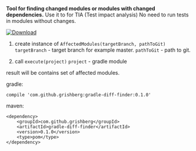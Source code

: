 **Tool for finding changed modules or modules with changed dependencies.**
Use it to for TIA (Test impact analysis)
No need to run tests in modules without changes.

[ ![Download](https://api.bintray.com/packages/grigory-rylov/gradle/gradle-diff-finder/images/download.svg?version=0.1.0) ](https://bintray.com/grigory-rylov/gradle/gradle-diff-finder/0.1.0/link)
1) create instance of `AffectedModules(targetBranch, pathToGit)`
    `targetBranch` - target branch for example master.
    `pathToGit` - path to git.
    
2) call `execute(project)`
    `project` - gradle module
    
result will be contains set of affected modules.

gradle:
```
compile 'com.github.grishberg:gradle-diff-finder:0.1.0'
```
maven:
```
<dependency>
	<groupId>com.github.grishberg</groupId>
	<artifactId>gradle-diff-finder</artifactId>
	<version>0.1.0</version>
	<type>pom</type>
</dependency>
```    
